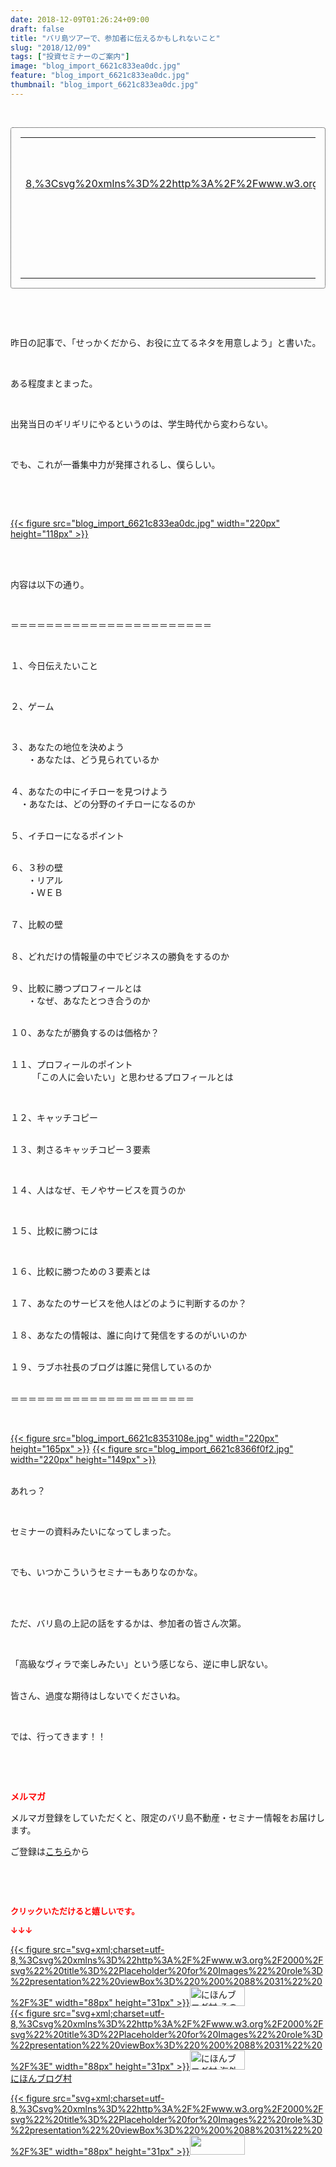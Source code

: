 ```yaml
---
date: 2018-12-09T01:26:24+09:00
draft: false
title: "バリ島ツアーで、参加者に伝えるかもしれないこと"
slug: "2018/12/09"
tags: ["投資セミナーのご案内"]
image: "blog_import_6621c833ea0dc.jpg"
feature: "blog_import_6621c833ea0dc.jpg"
thumbnail: "blog_import_6621c833ea0dc.jpg"
---
```

<p> </p><div contenteditable="false" style="padding: 15px; border-radius: 4px; border: 1px dotted currentColor; border-image: none;"><table border="0" cellpadding="0" cellspacing="0" style="margin: 0px; table-layout: fixed;" width="100%">	<tbody width="100%">		<tr>			<td aligin="center" style="vertical-align: middle;" width="95"><span style="text-align: center; display: block;"><a alt0="AmebaAffiliate" alt1="稼げる人の常識、稼げない人の常識" alt2="Amazon" alt3="https://images-fe.ssl-images-amazon.com/images/I/51Ft8zEBpkL._SL160_.jpg" alt4="1" href="4802110227?SubscriptionId=AKIAJLD6FH2TADXIQKDQ&amp;tag=amebablog-a2371184-22&amp;linkCode=xm2&amp;camp=2025&amp;creative=165953&amp;creativeASIN=4802110227" target="_blank">{{< figure src="svg+xml;charset=utf-8,%3Csvg%20xmlns%3D%22http%3A%2F%2Fwww.w3.org%2F2000%2Fsvg%22%20title%3D%22Placeholder%20for%20Images%22%20role%3D%22presentation%22%20viewBox%3D%220%200%201%201%22%20%2F%3E"  >}}<noscript><img alt="稼げる人の常識、稼げない人の常識" border="0" data-img="affiliate" src="https://images-fe.ssl-images-amazon.com/images/I/51Ft8zEBpkL._SL160_.jpg" style="margin: 0px; vertical-align: middle; max-width: 95px;"></noscript></a></span></td>			<td style="line-height: 1.5; padding-left: 15px; vertical-align: middle;"><a alt0="AmebaAffiliate" alt1="稼げる人の常識、稼げない人の常識" alt2="Amazon" alt3="https://images-fe.ssl-images-amazon.com/images/I/51Ft8zEBpkL._SL160_.jpg" alt4="1" href="4802110227?SubscriptionId=AKIAJLD6FH2TADXIQKDQ&amp;tag=amebablog-a2371184-22&amp;linkCode=xm2&amp;camp=2025&amp;creative=165953&amp;creativeASIN=4802110227" target="_blank">稼げる人の常識、稼げない人の常識</a>			<div style="padding: 3px 0px;">1,160円</div>			<div style="font-size: 0.83em;">Amazon</div></td>		</tr>	</tbody></table></div><p> </p><p> </p><p>昨日の記事で、「せっかくだから、お役に立てるネタを用意しよう」と書いた。</p><p> </p><p>ある程度まとまった。</p><p> </p><p>出発当日のギリギリにやるというのは、学生時代から変わらない。</p><p> </p><p>でも、これが一番集中力が発揮されるし、僕らしい。</p><p> </p><p> </p><p><a href="blog_import_6621c833ea0dc.jpg">{{< figure src="blog_import_6621c833ea0dc.jpg" width="220px" height="118px" >}}</a></p><p> </p><p><br/>内容は以下の通り。</p><p> </p><p>＝＝＝＝＝＝＝＝＝＝＝＝＝＝＝＝＝＝＝＝＝＝＝</p><p> </p><p>１、今日伝えたいこと</p><p> </p><p>２、ゲーム</p><p> </p><p>３、あなたの地位を決めよう<br/>　　・あなたは、どう見られているか</p><p><br/>４、あなたの中にイチローを見つけよう<br/>    ・あなたは、どの分野のイチローになるのか</p><p><br/>５、イチローになるポイント</p><p><br/>６、３秒の壁<br/>　　・リアル<br/>　　・ＷＥＢ</p><p><br/>７、比較の壁</p><p><br/>８、どれだけの情報量の中でビジネスの勝負をするのか</p><p><br/>９、比較に勝つプロフィールとは<br/>　　・なぜ、あなたとつき合うのか</p><p><br/>１０、あなたが勝負するのは価格か？</p><p><br/>１１、プロフィールのポイント<br/>　　　「この人に会いたい」と思わせるプロフィールとは</p><p> </p><p>１２、キャッチコピー</p><p><br/>１３、刺さるキャッチコピー３要素</p><p> </p><p>１４、人はなぜ、モノやサービスを買うのか</p><p> </p><p>１５、比較に勝つには</p><p> </p><p>１６、比較に勝つための３要素とは</p><p><br/>１７、あなたのサービスを他人はどのように判断するのか？</p><p><br/>１８、あなたの情報は、誰に向けて発信をするのがいいのか</p><p><br/>１９、ラブホ社長のブログは誰に発信しているのか</p><p><br/>＝＝＝＝＝＝＝＝＝＝＝＝＝＝＝＝＝＝＝＝＝</p><p> </p><p><a href="blog_import_6621c8353108e.jpg">{{< figure src="blog_import_6621c8353108e.jpg" width="220px" height="165px" >}}</a> <a href="blog_import_6621c8366f0f2.jpg">{{< figure src="blog_import_6621c8366f0f2.jpg" width="220px" height="149px" >}}</a></p><p><br/>あれっ？</p><p> </p><p>セミナーの資料みたいになってしまった。</p><p> </p><p>でも、いつかこういうセミナーもありなのかな。</p><p> </p><p><br/>ただ、バリ島の上記の話をするかは、参加者の皆さん次第。</p><p> </p><p>「高級なヴィラで楽しみたい」という感じなら、逆に申し訳ない。</p><p><br/>皆さん、過度な期待はしないでくださいね。</p><p> </p><p>では、行ってきます！！</p><p> </p><p> </p><p><span style="font-weight: bold;"><span style="color: rgb(255, 0, 0);">メルマガ</span></span></p><p>メルマガ登録をしていただくと、限定のバリ島不動産・セミナー情報をお届けします。</p><p>ご登録は<a href="f9eeVI" target="_blank">こちら</a>から</p><p style="text-align: center;"> </p><p style="text-align: center;"> </p><p><font color="#ff0000" size="2"><strong>クリックいただけると嬉しいです。</strong></font></p><p><font color="#ff0000" size="2"><strong>↓↓↓</strong></font></p><p><a href="ranking.html?p_cid=01260127" id="&amp;blogmura_banner" target="_blank">{{< figure src="svg+xml;charset=utf-8,%3Csvg%20xmlns%3D%22http%3A%2F%2Fwww.w3.org%2F2000%2Fsvg%22%20title%3D%22Placeholder%20for%20Images%22%20role%3D%22presentation%22%20viewBox%3D%220%200%2088%2031%22%20%2F%3E" width="88px" height="31px" >}}<noscript><img alt="にほんブログ村 その他生活ブログ 不動産投資へ" border="0" height="31" src="https://img-proxy.blog-video.jp/images?url=http%3A%2F%2Flife.blogmura.com%2Fhudousantoushi%2Fimg%2Fhudousantoushi88_31.gif" width="88"></noscript></a><br/><a href="ranking.html?p_cid=01260127" target="_blank">{{< figure src="svg+xml;charset=utf-8,%3Csvg%20xmlns%3D%22http%3A%2F%2Fwww.w3.org%2F2000%2Fsvg%22%20title%3D%22Placeholder%20for%20Images%22%20role%3D%22presentation%22%20viewBox%3D%220%200%2088%2031%22%20%2F%3E" width="88px" height="31px" >}}<noscript><img alt="にほんブログ村 海外生活ブログ バリ島情報へ" border="0" height="31" src="https://img-proxy.blog-video.jp/images?url=http%3A%2F%2Foverseas.blogmura.com%2Fbali%2Fimg%2Fbali88_31.gif" width="88"></noscript></a><br/><a href="ranking.html?p_cid=01260127" target="_blank">にほんブログ村</a></p><p><a href="link.php?1804582" title="人気ブログランキングへ">{{< figure src="svg+xml;charset=utf-8,%3Csvg%20xmlns%3D%22http%3A%2F%2Fwww.w3.org%2F2000%2Fsvg%22%20title%3D%22Placeholder%20for%20Images%22%20role%3D%22presentation%22%20viewBox%3D%220%200%2088%2031%22%20%2F%3E" width="88px" height="31px" >}}<noscript><img border="0" height="31" src="https://blog.with2.net/img/banner/banner_22.gif" width="88"></noscript></a></p><p> </p>

